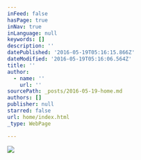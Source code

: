 ```yaml
---
inFeed: false
hasPage: true
inNav: true
inLanguage: null
keywords: []
description: ''
datePublished: '2016-05-19T05:16:15.866Z'
dateModified: '2016-05-19T05:16:06.564Z'
title: ''
author:
  - name: ''
    url: ''
sourcePath: _posts/2016-05-19-home.md
authors: []
publisher: null
starred: false
url: home/index.html
_type: WebPage

---
```

![](https://s3-us-west-2.amazonaws.com/the-grid-img/p/c773506540b4cce17124c5421e550972c8ac1807.jpg)